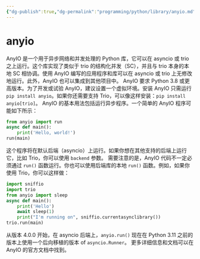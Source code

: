 ```yaml
---
{"dg-publish":true,"dg-permalink":"programming/python/library/anyio.md","permalink":"/programming/python/library/anyio.md/"}
---
```



# anyio

AnyIO 是一个用于异步网络和并发处理的 Python 库，它可以在 asyncio 或 trio 之上运行。这个库实现了类似于 trio 的结构化并发（SC），并且与 trio 本身的本地 SC 相协调。使用 AnyIO 编写的应用程序和库可以在 asyncio 或 trio 上无修改地运行。此外，AnyIO 也可以集成到其他项目中。 AnyIO 要求 Python 3.8 或更高版本。为了开发或试验 AnyIO，建议设置一个虚拟环境。安装 AnyIO 只需运行 `pip install anyio`。如果你还需要支持 Trio，可以像这样安装：`pip install anyio[trio]`。 AnyIO 的基本用法包括运行异步程序。一个简单的 AnyIO 程序可能如下所示：

```python
from anyio import run
async def main():
    print('Hello, world!')
run(main)
```

这个程序将在默认后端（asyncio）上运行。如果你想在其他支持的后端上运行它，比如 Trio，你可以使用 `backend` 参数。 需要注意的是，AnyIO 代码不一定必须通过 `run()` 函数运行。你也可以使用后端库的本地 `run()` 函数。例如，如果你使用 Trio，你可以这样做：

```python
import sniffio
import trio
from anyio import sleep
async def main():
    print('Hello')
    await sleep(1)
    print("I'm running on", sniffio.currentasynclibrary())
trio.run(main)
```

从版本 4.0.0 开始，在 asyncio 后端上，`anyio.run()` 现在在 Python 3.11 之前的版本上使用一个后向移植的版本 of `asyncio.Runner`。 更多详细信息和文档可以在 AnyIO 的官方文档中找到。